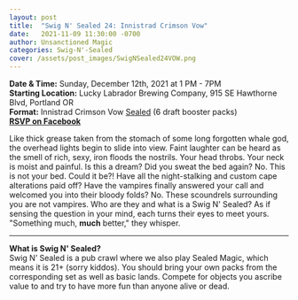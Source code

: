 ```yaml
---
layout: post
title:  "Swig N' Sealed 24: Innistrad Crimson Vow"
date:   2021-11-09 11:30:00 -0700
author: Unsanctioned Magic
categories: Swig-N'-Sealed
cover: /assets/post_images/SwigNSealed24VOW.png
---
```


<b>Date & Time:</b> Sunday, December 12th, 2021 at 1 PM - 7PM<br>
<b>Starting Location:</b> Lucky Labrador Brewing Company, 915 SE Hawthorne Blvd, Portland OR<br>
<b>Format:</b> Innistrad Crimson Vow <a href="https://magic.wizards.com/en/game-info/gameplay/formats/sealed-deck">Sealed</a> (6 draft booster packs)<br>
<a href="https://www.facebook.com/events/197806892403405"><b>RSVP on Facebook</b></a>


Like thick grease taken from the stomach of some long forgotten whale god, the overhead lights begin to slide into view. Faint laughter can be heard as the smell of rich, sexy, iron floods the nostrils. Your head throbs. Your neck is moist and painful. Is this a dream? Did you sweat the bed again? No. This is not your bed. Could it be?! Have all the night-stalking and custom cape alterations paid off? Have the vampires finally answered your call and welcomed you into their bloody folds? No. These scoundrels surrounding you are not vampires. Who are they and what is a Swig N' Sealed? As if sensing the question in your mind, each turns their eyes to meet yours. "Something much, <b>much</b> better," they whisper.

<hr>

<b>What is Swig N' Sealed?</b><br> 
Swig N’ Sealed is a pub crawl where we also play Sealed Magic, which means it is 21+ (sorry kiddos). You should bring your own packs from the corresponding set as well as basic lands. Compete for objects you ascribe value to and try to have more fun than anyone alive or dead.